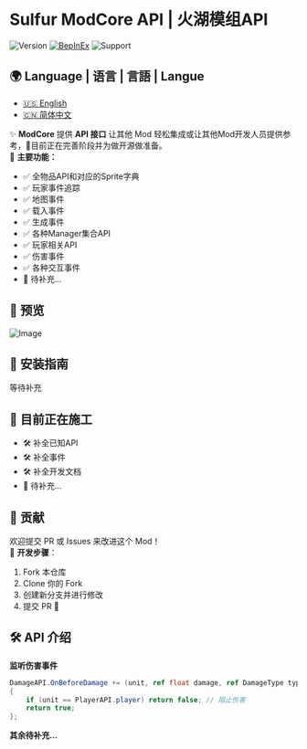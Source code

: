 # Sulfur ModCore API | 火湖模组API
![Version](https://img.shields.io/badge/version-0.2.19Alpha-blue)
[![BepInEx](https://img.shields.io/badge/BepInEx-5.4.21-green)](https://docs.bepinex.dev/)
![Support](https://img.shields.io/badge/support-ModdingCommunity-green)

## 🌍 Language | 语言 | 言語 | Langue
- [🇺🇸 English](README.md)
- [🇨🇳 简体中文](README.zh-CN.md)

✨ **ModCore** 提供 **API 接口** 让其他 Mod 轻松集成或让其他Mod开发人员提供参考，🚧目前正在完善阶段并为做开源做准备。  
🎯 **主要功能：**
- ✅ 全物品API和对应的Sprite字典
- ✅ 玩家事件追踪
- ✅ 地图事件
- ✅ 载入事件
- ✅ 生成事件
- ✅ 各种Manager集合API
- ✅ 玩家相关API
- ✅ 伤害事件
- ✅ 各种交互事件
- 📌 待补充...

## 📸 预览
![Image](https://github.com/user-attachments/assets/ec8f7b98-14e3-4478-a2dc-e4dc61fec605)

## 🚀 安装指南
等待补充

## 🚧 目前正在施工
- 🛠️ 补全已知API
- 🛠️ 补全事件
- 🛠️ 补全开发文档
- 📌 待补充...

## 🤝 贡献
欢迎提交 PR 或 Issues 来改进这个 Mod！  
📌 **开发步骤**：
1. Fork 本仓库
2. Clone 你的 Fork
3. 创建新分支并进行修改
4. 提交 PR 🎉

## 🛠 API 介绍
**监听伤害事件**
```csharp
DamageAPI.OnBeforeDamage += (unit, ref float damage, ref DamageType type, ref DamageSourceData source, ref Hitbox hitbox, ref Vector3 point) =>
{
    if (unit == PlayerAPI.player) return false; // 阻止伤害
    return true;
};
```

**其余待补充...**



